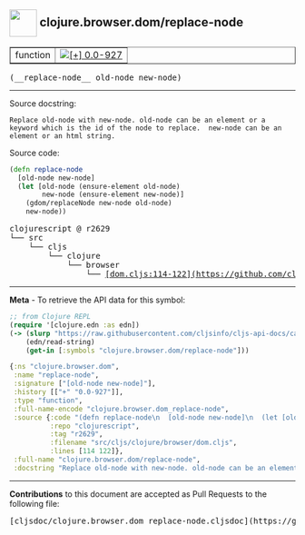 ## <img width="48px" valign="middle" src="http://i.imgur.com/Hi20huC.png"> clojure.browser.dom/replace-node

 <table border="1">
<tr>

<td>function</td>
<td><a href="https://github.com/cljsinfo/cljs-api-docs/tree/0.0-927"><img valign="middle" alt="[+] 0.0-927" src="https://img.shields.io/badge/+-0.0--927-lightgrey.svg"></a> </td>
</tr>
</table>

 <samp>
(__replace-node__ old-node new-node)<br>
</samp>

---




Source docstring:

```
Replace old-node with new-node. old-node can be an element or a
keyword which is the id of the node to replace.  new-node can be an
element or an html string.
```

Source code:

```clj
(defn replace-node
  [old-node new-node]
  (let [old-node (ensure-element old-node)
        new-node (ensure-element new-node)]
    (gdom/replaceNode new-node old-node)
    new-node))
```

 <pre>
clojurescript @ r2629
└── src
    └── cljs
        └── clojure
            └── browser
                └── <ins>[dom.cljs:114-122](https://github.com/clojure/clojurescript/blob/r2629/src/cljs/clojure/browser/dom.cljs#L114-L122)</ins>
</pre>


---

__Meta__ - To retrieve the API data for this symbol:

```clj
;; from Clojure REPL
(require '[clojure.edn :as edn])
(-> (slurp "https://raw.githubusercontent.com/cljsinfo/cljs-api-docs/catalog/cljs-api.edn")
    (edn/read-string)
    (get-in [:symbols "clojure.browser.dom/replace-node"]))
```

```clj
{:ns "clojure.browser.dom",
 :name "replace-node",
 :signature ["[old-node new-node]"],
 :history [["+" "0.0-927"]],
 :type "function",
 :full-name-encode "clojure.browser.dom_replace-node",
 :source {:code "(defn replace-node\n  [old-node new-node]\n  (let [old-node (ensure-element old-node)\n        new-node (ensure-element new-node)]\n    (gdom/replaceNode new-node old-node)\n    new-node))",
          :repo "clojurescript",
          :tag "r2629",
          :filename "src/cljs/clojure/browser/dom.cljs",
          :lines [114 122]},
 :full-name "clojure.browser.dom/replace-node",
 :docstring "Replace old-node with new-node. old-node can be an element or a\nkeyword which is the id of the node to replace.  new-node can be an\nelement or an html string."}

```

---

__Contributions__ to this document are accepted as Pull Requests to the following file:

 <pre>
[cljsdoc/clojure.browser.dom_replace-node.cljsdoc](https://github.com/cljsinfo/cljs-api-docs/blob/master/cljsdoc/clojure.browser.dom_replace-node.cljsdoc)
</pre>

